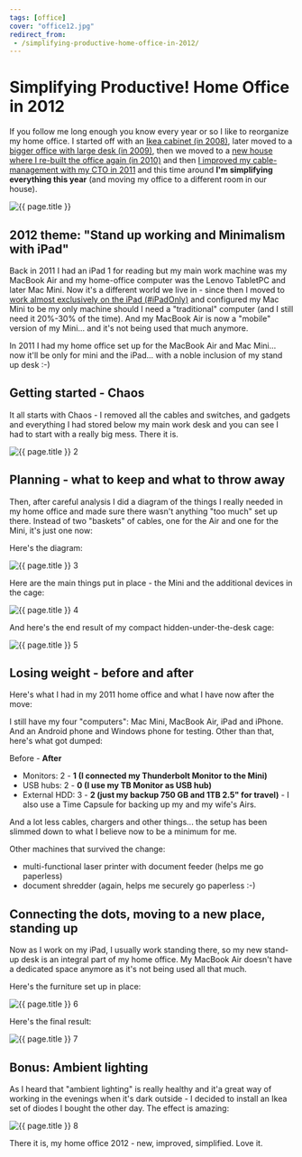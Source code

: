```yaml
---
tags: [office]
cover: "office12.jpg"
redirect_from:
 - /simplifying-productive-home-office-in-2012/
---
```


# Simplifying Productive! Home Office in 2012


If you follow me long enough you know every year or so I like to reorganize my home office. I started off with an [Ikea cabinet (in 2008)](/declutter-your-desk-why-i-love-my-clutter-fre), later moved to a [bigger office with large desk (in 2009)](/christmas-cleaning-clutter-free-productive-ho), then we moved to a [new house where I re-built the office again (in 2010)](/zen-in-my-new-2010-clutter-free-home-office) and then [I improved my cable-management with my CTO in 2011](/cable-management-in-my-home-office) and this time around **I'm simplifying everything this year** (and moving my office to a different room in our house).

<!--More-->

![{{ page.title }}](/img/simplifying-productive-home-office-in-2012.jpg)

## 2012 theme: "Stand up working and Minimalism with iPad"

Back in 2011 I had an iPad 1 for reading but my main work machine was my MacBook Air and my home-office computer was the Lenovo TabletPC and later Mac Mini. Now it's a different world we live in - since then I moved to [work almost exclusively on the iPad (#iPadOnly)](/ipadonly) and configured my Mac Mini to be my only machine should I need a "traditional" computer (and I still need it 20%-30% of the time). And my MacBook Air is now a "mobile" version of my Mini... and it's not being used that much anymore.

In 2011 I had my home office set up for the MacBook Air and Mac Mini... now it'll be only for mini and the iPad... with a noble inclusion of my stand up desk :-)

## Getting started - Chaos

It all starts with Chaos - I removed all the cables and switches, and gadgets and everything I had stored below my main work desk and you can see I had to start with a really big mess. There it is.

![{{ page.title }} 2](/img/simplifying-productive-home-office-in-2012-2.jpg)

## Planning - what to keep and what to throw away

Then, after careful analysis I did a diagram of the things I really needed in my home office and made sure there wasn't anything "too much" set up there. Instead of two "baskets" of cables, one for the Air and one for the Mini, it's just one now:

Here's the diagram:

![{{ page.title }} 3](/img/simplifying-productive-home-office-in-2012-3.jpg)

Here are the main things put in place - the Mini and the additional devices in the cage:

![{{ page.title }} 4](/img/simplifying-productive-home-office-in-2012-4.jpg)

And here's the end result of my compact hidden-under-the-desk cage:

![{{ page.title }} 5](/img/simplifying-productive-home-office-in-2012-5.jpg)

## Losing weight - before and after

Here's what I had in my 2011 home office and what I have now after the move:

I still have my four "computers": Mac Mini, MacBook Air, iPad and iPhone. And an Android phone and Windows phone for testing. Other than that, here's what got dumped:

Before - **After**

  * Monitors: 2 - **1 (I connected my Thunderbolt Monitor to the Mini)**
  * USB hubs: 2 - **0 (I use my TB Monitor as USB hub)**
  * External HDD: 3 - **2 (just my backup 750 GB and 1TB 2.5" for travel)** \- I also use a Time Capsule for backing up my and my wife's Airs.

And a lot less cables, chargers and other things... the setup has been slimmed down to what I believe now to be a minimum for me.

Other machines that survived the change:

  * multi-functional laser printer with document feeder (helps me go paperless)
  * document shredder (again, helps me securely go paperless :-)

## Connecting the dots, moving to a new place, standing up

Now as I work on my iPad, I usually work standing there, so my new stand-up desk is an integral part of my home office. My MacBook Air doesn't have a dedicated space anymore as it's not being used all that much.

Here's the furniture set up in place:

![{{ page.title }} 6](/img/simplifying-productive-home-office-in-2012-6.jpg)


Here's the final result:

![{{ page.title }} 7](/img/simplifying-productive-home-office-in-2012-7.jpg)

## Bonus: Ambient lighting

As I heard that "ambient lighting" is really healthy and it'a great way of working in the evenings when it's dark outside - I decided to install an Ikea set of diodes I bought the other day. The effect is amazing:

![{{ page.title }} 8](/img/simplifying-productive-home-office-in-2012-8.jpg)

There it is, my home office 2012 - new, improved, simplified. Love it.


[n]: https://michael.gratis/nozbe